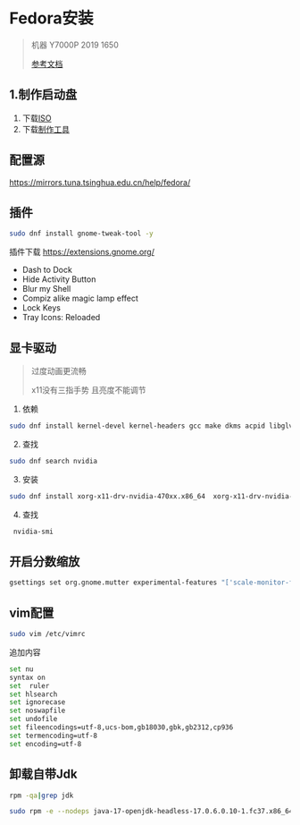 # Fedora安装

>  机器 Y7000P 2019 1650
>
> [参考文档](https://docs.fedoraproject.org/zh_Hans/fedora/f32/install-guide/install/Preparing_for_Installation/)

## 1.制作启动盘

1. 下载[ISO](https://getfedora.org/en/workstation/download/)
2. 下载[制作工具](https://developers.redhat.com/blog/2016/04/26/fedora-media-writer-the-fastest-way-to-create-live-usb-boot-media)

## 配置源

https://mirrors.tuna.tsinghua.edu.cn/help/fedora/



## 插件

```sh
sudo dnf install gnome-tweak-tool -y
```

插件下载 https://extensions.gnome.org/

- Dash to Dock
- Hide Activity Button
- Blur my Shell 
- Compiz alike magic lamp effect
- Lock Keys
- Tray Icons: Reloaded
## 显卡驱动

> 过度动画更流畅
>
> x11没有三指手势 且亮度不能调节

1. 依赖

```sh
sudo dnf install kernel-devel kernel-headers gcc make dkms acpid libglvnd-glx libglvnd-opengl libglvnd-devel pkgconfig
```
2. 查找
```sh
sudo dnf search nvidia
```
3. 安装
```sh
sudo dnf install xorg-x11-drv-nvidia-470xx.x86_64  xorg-x11-drv-nvidia-470xx-cuda -y
```
4. 查找
```sh
 nvidia-smi
```
## 开启分数缩放
```sh
gsettings set org.gnome.mutter experimental-features "['scale-monitor-framebuffer']"
```

## vim配置
```sh
sudo vim /etc/vimrc
```
追加内容
```sh
set nu
syntax on
set  ruler
set hlsearch
set ignorecase
set noswapfile
set undofile
set fileencodings=utf-8,ucs-bom,gb18030,gbk,gb2312,cp936
set termencoding=utf-8
set encoding=utf-8
```
## 卸载自带Jdk

```sh
rpm -qa|grep jdk
```

```sh
sudo rpm -e --nodeps java-17-openjdk-headless-17.0.6.0.10-1.fc37.x86_64
```